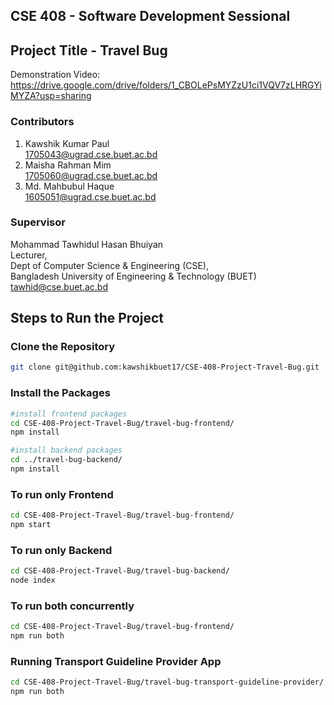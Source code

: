 ##  CSE 408 - Software Development Sessional

## Project Title - Travel Bug
Demonstration Video: https://drive.google.com/drive/folders/1_CBOLePsMYZzU1ci1VQV7zLHRGYiMYZA?usp=sharing

### Contributors
1. Kawshik Kumar Paul\
1705043@ugrad.cse.buet.ac.bd
2. Maisha Rahman Mim\
1705060@ugrad.cse.buet.ac.bd
3. Md. Mahbubul Haque\
1605051@ugrad.cse.buet.ac.bd

### Supervisor
Mohammad Tawhidul Hasan Bhuiyan\
Lecturer,\
Dept of Computer Science & Engineering (CSE),\
Bangladesh University of Engineering & Technology (BUET)\
tawhid@cse.buet.ac.bd

## Steps to Run the Project
### Clone the Repository
```sh
git clone git@github.com:kawshikbuet17/CSE-408-Project-Travel-Bug.git
```
### Install the Packages
```sh
#install frontend packages
cd CSE-408-Project-Travel-Bug/travel-bug-frontend/
npm install

#install backend packages
cd ../travel-bug-backend/
npm install
```
### To run only Frontend
```sh
cd CSE-408-Project-Travel-Bug/travel-bug-frontend/
npm start
```
### To run only Backend
```sh
cd CSE-408-Project-Travel-Bug/travel-bug-backend/
node index
```
### To run both concurrently
```sh
cd CSE-408-Project-Travel-Bug/travel-bug-frontend/
npm run both
```

### Running Transport Guideline Provider App
```sh
cd CSE-408-Project-Travel-Bug/travel-bug-transport-guideline-provider/
npm run both
```